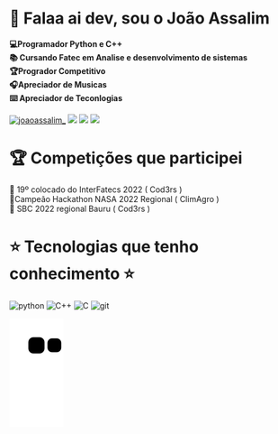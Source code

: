 # :space_invader: Falaa ai dev, sou o João Assalim

 __💻Programador Python e C++ <br>📚 Cursando Fatec em Analise e desenvolvimento de sistemas <br>🏆Progrador Competitivo<br>🎧Apreciador de Musicas <br> ⌨️ Apreciador de Teconlogias<br>__
<div style="display: inline_block">
    <a href="https://instagram.com/joaoassalim_"><img src="https://img.shields.io/badge/Instagram-100000?style=for-the-badge&logo=instagram&logoColor=purple" alt="joaoassalim_" /></a>
    <a href="https://www.linkedin.com/in/joaoassalim/"><img src="https://img.shields.io/badge/LinkedIn-100000?style=for-the-badge&logo=linkedIn&logoColor=blue" /></a>
    <a href="https://wa.me/+55014997290453"><img src="https://img.shields.io/badge/WhatsApp-100000?style=for-the-badge&logo=WhatsApp&logoColor=green" /></a>
    <a href="https://www.youtube.com/channel/UCVHfoyK48jxrVqwoFm-ew_g"><img src="https://img.shields.io/badge/YouTube-100000?style=for-the-badge&logo=YouTube&logoColor=red" /></a>
</div>

# :trophy: Competições que participei

🏅 19º colocado do InterFatecs 2022 ( Cod3rs ) <br>
🥇Campeão Hackathon NASA 2022 Regional ( ClimAgro ) <br>
🏅 SBC 2022 regional Bauru ( Cod3rs ) <br>


# :star: Tecnologias que tenho conhecimento :star: ##
  <div style="display: inline_block">
     <img align="center" alt="python" src="https://img.shields.io/badge/Python-16537e?style=for-the-badge&logo=python&logoColor=yellow" />
     <img align="center" alt="C++" src="https://img.shields.io/badge/C++-16537e?style=for-the-badge&logo=Cplusplus&logoColor=purple" />
    <img align="center" alt="C" src="https://img.shields.io/badge/C-16537e?style=for-the-badge&logo=C&logoColor=blue" />
    <img align="center" alt="git" src="https://img.shields.io/badge/Git-16537e?style=for-the-badge&logo=git&logoColor=orange" />
 </div>
 


![snake gif](https://github.com/JoaoAssalim/JoaoAssalim/blob/output/github-contribution-grid-snake.svg)

